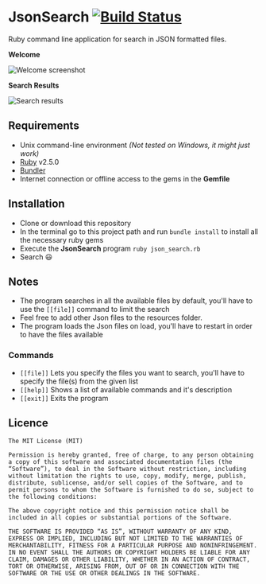 # JsonSearch [![Build Status](https://travis-ci.org/david-vega/JsonSearch.svg?branch=master)](https://travis-ci.org/david-vega/JsonSearch)

Ruby command line application for search in JSON formatted files.

__Welcome__

![Welcome screenshot](https://monosnap.com/file/dO05CZnlTrYdIDBEpHZTWdAn1nU6QN.png)

__Search Results__

![Search results](https://monosnap.com/file/xog0D2bpW9nwLpMtWR4dLt6Pe98sYQ.png)


## Requirements
  - Unix command-line environment *(Not tested on Windows, it might just work)*
  - [Ruby](https://www.ruby-lang.org) v2.5.0
  - [Bundler](http://bundler.io/)
  - Internet connection or offline access to the gems in the __Gemfile__

## Installation
  - Clone or download this repository
  - In the terminal go to this project path and run `bundle install` to install all the necessary ruby gems
  - Execute the __JsonSearch__ program `ruby json_search.rb`
  - Search :smiley:
  
## Notes
  - The program searches in all the available files by default, you'll have to use the `[[file]]` command to limit the search 
  - Feel free to add other Json files to the resources folder.
  - The program loads the Json files on load, you'll have to restart in order to have the files available
  
### Commands
  - `[[file]]` Lets you specify the files you want to search, you'll have to specify the file(s) from the given list
  - `[[help]]` Shows a list of available commands and it's description
  - `[[exit]]` Exits the program
  
## Licence
```
The MIT License (MIT)

Permission is hereby granted, free of charge, to any person obtaining a copy of this software and associated documentation files (the “Software”), to deal in the Software without restriction, including without limitation the rights to use, copy, modify, merge, publish, distribute, sublicense, and/or sell copies of the Software, and to permit persons to whom the Software is furnished to do so, subject to the following conditions:

The above copyright notice and this permission notice shall be included in all copies or substantial portions of the Software.

THE SOFTWARE IS PROVIDED “AS IS”, WITHOUT WARRANTY OF ANY KIND, EXPRESS OR IMPLIED, INCLUDING BUT NOT LIMITED TO THE WARRANTIES OF MERCHANTABILITY, FITNESS FOR A PARTICULAR PURPOSE AND NONINFRINGEMENT. IN NO EVENT SHALL THE AUTHORS OR COPYRIGHT HOLDERS BE LIABLE FOR ANY CLAIM, DAMAGES OR OTHER LIABILITY, WHETHER IN AN ACTION OF CONTRACT, TORT OR OTHERWISE, ARISING FROM, OUT OF OR IN CONNECTION WITH THE SOFTWARE OR THE USE OR OTHER DEALINGS IN THE SOFTWARE.
```
 
